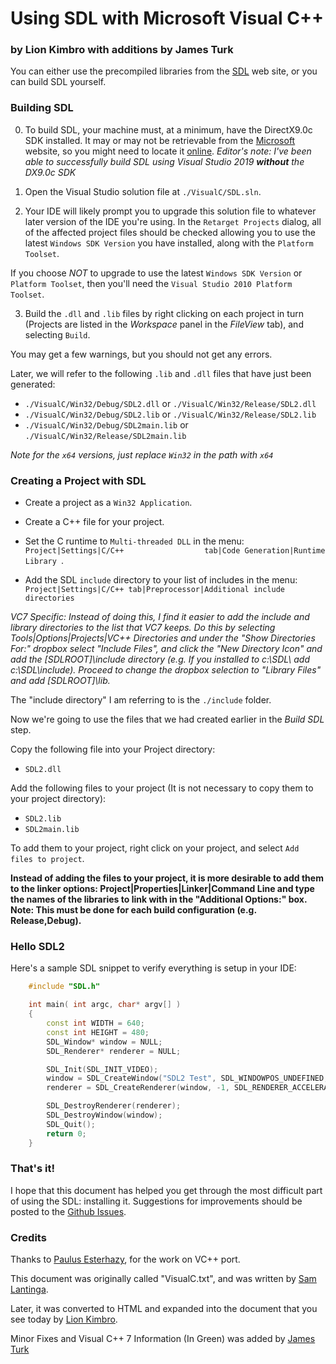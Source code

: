 Using SDL with Microsoft Visual C++
===================================

### by Lion Kimbro with additions by James Turk

You can either use the precompiled libraries from the [SDL](https://www.libsdl.org/download.php) web site, or you can build SDL
yourself.

### Building SDL

0. To build SDL, your machine must, at a minimum, have the DirectX9.0c SDK installed. It may or may not be retrievable from
the [Microsoft](https://www.microsoft.com) website, so you might need to locate it [online](https://duckduckgo.com/?q=directx9.0c+sdk+download&t=h_&ia=web).
_Editor's note: I've been able to successfully build SDL using Visual Studio 2019 **without** the DX9.0c SDK_

1. Open the Visual Studio solution file at `./VisualC/SDL.sln`.

2. Your IDE will likely prompt you to upgrade this solution file to whatever later version of the IDE you're using. In the `Retarget Projects` dialog,
all of the affected project files should be checked allowing you to use the latest `Windows SDK Version` you have installed, along with
the `Platform Toolset`.

If you choose *NOT* to upgrade to use the latest `Windows SDK Version` or `Platform Toolset`, then you'll need the `Visual Studio 2010 Platform Toolset`.

3. Build the `.dll` and `.lib` files by right clicking on each project in turn (Projects are listed in the _Workspace_
panel in the _FileView_ tab), and selecting `Build`.

You may get a few warnings, but you should not get any errors.

Later, we will refer to the following `.lib` and `.dll` files that have just been generated:

-   `./VisualC/Win32/Debug/SDL2.dll` or `./VisualC/Win32/Release/SDL2.dll`
-   `./VisualC/Win32/Debug/SDL2.lib` or `./VisualC/Win32/Release/SDL2.lib`
-   `./VisualC/Win32/Debug/SDL2main.lib` or `./VisualC/Win32/Release/SDL2main.lib`

_Note for the `x64` versions, just replace `Win32` in the path with `x64`_

### Creating a Project with SDL

- Create a project as a `Win32 Application`.

- Create a C++ file for your project.

- Set the C runtime to `Multi-threaded DLL` in the menu:
`Project|Settings|C/C++                  tab|Code Generation|Runtime Library `.

- Add the SDL `include` directory to your list of includes in the menu:
`Project|Settings|C/C++ tab|Preprocessor|Additional include directories `

*VC7 Specific: Instead of doing this, I find it easier to add the
include and library directories to the list that VC7 keeps. Do this by
selecting Tools|Options|Projects|VC++ Directories and under the "Show
Directories For:" dropbox select "Include Files", and click the "New
Directory Icon" and add the [SDLROOT]\\include directory (e.g. If you
installed to c:\\SDL\\ add c:\\SDL\\include). Proceed to change the
dropbox selection to "Library Files" and add [SDLROOT]\\lib.*

The "include directory" I am referring to is the `./include` folder.

Now we're going to use the files that we had created earlier in the *Build SDL* step.

Copy the following file into your Project directory:

-   `SDL2.dll`

Add the following files to your project (It is not necessary to copy them to your project directory):

-   `SDL2.lib`
-   `SDL2main.lib`

To add them to your project, right click on your project, and select
`Add files to project`.

**Instead of adding the files to your project, it is more desirable to add them to the linker options: Project|Properties|Linker|Command Line
and type the names of the libraries to link with in the "Additional Options:" box. Note: This must be done for each build configuration
(e.g. Release,Debug).**

### Hello SDL2

Here's a sample SDL snippet to verify everything is setup in your IDE:

```c++
    #include "SDL.h"

    int main( int argc, char* argv[] )
    {
        const int WIDTH = 640;
        const int HEIGHT = 480;
        SDL_Window* window = NULL;
        SDL_Renderer* renderer = NULL;

        SDL_Init(SDL_INIT_VIDEO);
        window = SDL_CreateWindow("SDL2 Test", SDL_WINDOWPOS_UNDEFINED, SDL_WINDOWPOS_UNDEFINED, WIDTH, HEIGHT, SDL_WINDOW_SHOWN);
        renderer = SDL_CreateRenderer(window, -1, SDL_RENDERER_ACCELERATED | SDL_RENDERER_PRESENTVSYNC);

        SDL_DestroyRenderer(renderer);
        SDL_DestroyWindow(window);
        SDL_Quit();
        return 0;
    }
 ```

### That's it!

I hope that this document has helped you get through the most difficult part of using the SDL: installing it.
Suggestions for improvements should be posted to the [Github Issues](https://github.com/libsdl-org/SDL/issues).

### Credits

Thanks to [Paulus Esterhazy](mailto:pesterhazy@gmx.net), for the work on VC++ port.

This document was originally called "VisualC.txt", and was written by [Sam Lantinga](mailto:slouken@libsdl.org).

Later, it was converted to HTML and expanded into the document that you see today by [Lion Kimbro](mailto:snowlion@sprynet.com).

Minor Fixes and Visual C++ 7 Information (In Green) was added by [James Turk](mailto:james@conceptofzero.net)
